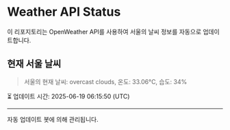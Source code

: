 
# Weather API Status

이 리포지토리는 OpenWeather API를 사용하여 서울의 날씨 정보를 자동으로 업데이트합니다.

## 현재 서울 날씨
> 서울의 현재 날씨: overcast clouds, 온도: 33.06°C, 습도: 34%

⏳ 업데이트 시간: 2025-06-19 06:15:50 (UTC)

---
자동 업데이트 봇에 의해 관리됩니다.
